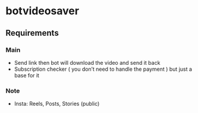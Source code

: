 # botvideosaver

## Requirements

### Main

- Send link then bot will download the video and send it back
- Subscription checker ( you don’t need to handle the payment ) but just a base for it

### Note

- Insta: Reels, Posts, Stories (public)
